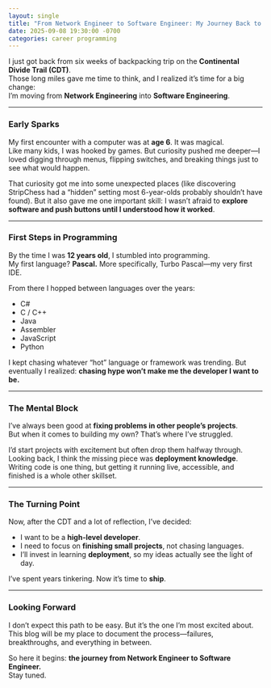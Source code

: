 ```yaml
---
layout: single
title: "From Network Engineer to Software Engineer: My Journey Back to Code"
date: 2025-09-08 19:30:00 -0700
categories: career programming
---
```


I just got back from six weeks of backpacking trip on the **Continental Divide Trail (CDT)**.  
Those long miles gave me time to think, and I realized it’s time for a big change:  
I’m moving from **Network Engineering** into **Software Engineering**.  

---

### Early Sparks  
My first encounter with a computer was at **age 6**. It was magical.  
Like many kids, I was hooked by games. But curiosity pushed me deeper—I loved digging through menus, flipping switches, and breaking things just to see what would happen.  

That curiosity got me into some unexpected places (like discovering StripChess had a “hidden” setting most 6-year-olds probably shouldn’t have found). But it also gave me one important skill: I wasn’t afraid to **explore software and push buttons until I understood how it worked**.  

---

### First Steps in Programming  
By the time I was **12 years old**, I stumbled into programming.  
My first language? **Pascal.** More specifically, Turbo Pascal—my very first IDE.  

From there I hopped between languages over the years:  
- C#  
- C / C++  
- Java  
- Assembler  
- JavaScript  
- Python  

I kept chasing whatever “hot” language or framework was trending. But eventually I realized: **chasing hype won’t make me the developer I want to be.**  

---

### The Mental Block  
I’ve always been good at **fixing problems in other people’s projects**.  
But when it comes to building my own? That’s where I’ve struggled.  

I’d start projects with excitement but often drop them halfway through.  
Looking back, I think the missing piece was **deployment knowledge**. Writing code is one thing, but getting it running live, accessible, and finished is a whole other skillset.  

---

### The Turning Point  
Now, after the CDT and a lot of reflection, I’ve decided:  
- I want to be a **high-level developer**.  
- I need to focus on **finishing small projects**, not chasing languages.  
- I’ll invest in learning **deployment**, so my ideas actually see the light of day.  

I’ve spent years tinkering. Now it’s time to **ship**.  

---

### Looking Forward  
I don’t expect this path to be easy. But it’s the one I’m most excited about.  
This blog will be my place to document the process—failures, breakthroughs, and everything in between.  

So here it begins: **the journey from Network Engineer to Software Engineer.**  
Stay tuned.  

